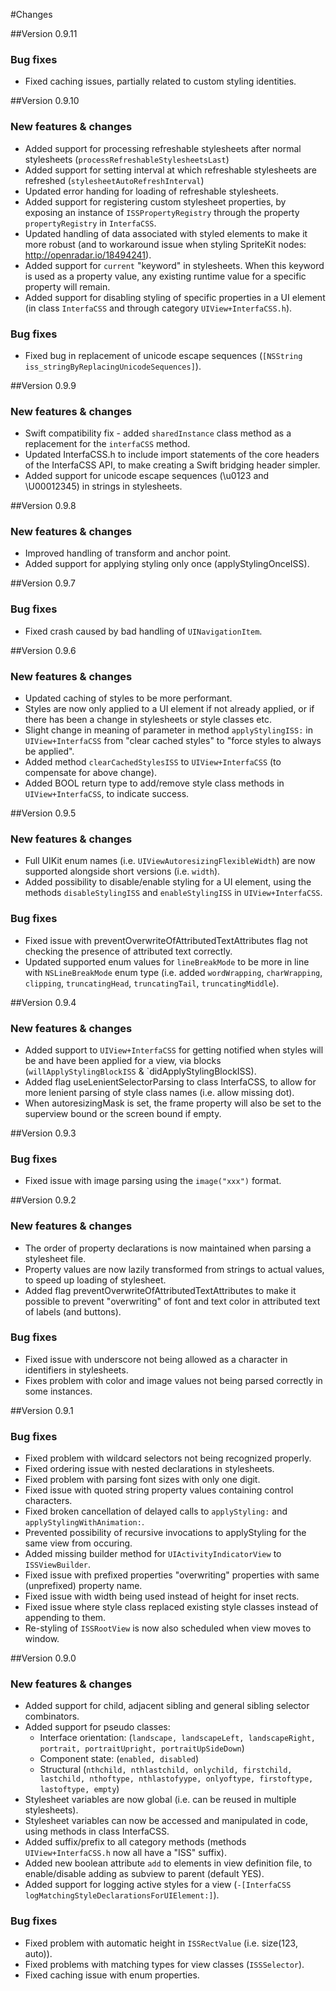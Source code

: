 #Changes


##Version 0.9.11

### Bug fixes
* Fixed caching issues, partially related to custom styling identities.


##Version 0.9.10

### New features & changes
* Added support for processing refreshable stylesheets after normal stylesheets (`processRefreshableStylesheetsLast`) 
* Added support for setting interval at which refreshable stylesheets are refreshed (`stylesheetAutoRefreshInterval`) 
* Updated error handing for loading of refreshable stylesheets.
* Added support for registering custom stylesheet properties, by exposing an instance of `ISSPropertyRegistry` through the property `propertyRegistry` in `InterfaCSS`.
* Updated handling of data associated with styled elements to make it more robust (and to workaround issue when styling SpriteKit nodes: http://openradar.io/18494241).
* Added support for `current` "keyword" in stylesheets. When this keyword is used as a property value, any existing runtime value for a specific property will remain.
* Added support for disabling styling of specific properties in a UI element (in class `InterfaCSS` and through category `UIView+InterfaCSS.h`).

### Bug fixes
* Fixed bug in replacement of unicode escape sequences (`[NSString iss_stringByReplacingUnicodeSequences]`).
 

##Version 0.9.9

### New features & changes
* Swift compatibility fix - added `sharedInstance` class method as a replacement for the `interfaCSS` method.
* Updated InterfaCSS.h to include import statements of the core headers of the InterfaCSS API, to make creating a Swift bridging header simpler.
* Added support for unicode escape sequences (\u0123 and \U00012345) in strings in stylesheets.


##Version 0.9.8

### New features & changes
* Improved handling of transform and anchor point.
* Added support for applying styling only once (applyStylingOnceISS).


##Version 0.9.7

### Bug fixes
* Fixed crash caused by bad handling of `UINavigationItem`.



##Version 0.9.6

### New features & changes
* Updated caching of styles to be more performant.
* Styles are now only applied to a UI element if not already applied, or if there has been a change in stylesheets or style classes etc.
* Slight change in meaning of parameter in method `applyStylingISS:` in `UIView+InterfaCSS` from "clear cached styles" to "force styles to always be applied".
* Added method `clearCachedStylesISS` to `UIView+InterfaCSS` (to compensate for above change).
* Added BOOL return type to add/remove style class methods in `UIView+InterfaCSS`, to indicate success.



##Version 0.9.5

### New features & changes
* Full UIKit enum names (i.e. `UIViewAutoresizingFlexibleWidth`) are now supported alongside short versions (i.e. `width`).
* Added possibility to disable/enable styling for a UI element, using the methods `disableStylingISS` and `enableStylingISS` in `UIView+InterfaCSS`.

### Bug fixes
* Fixed issue with preventOverwriteOfAttributedTextAttributes flag not checking the presence of attributed text correctly.
* Updated supported enum values for `lineBreakMode` to be more in line with `NSLineBreakMode` enum type (i.e. added `wordWrapping`, `charWrapping`, `clipping`, `truncatingHead`, `truncatingTail`, `truncatingMiddle`).



##Version 0.9.4

### New features & changes
* Added support to `UIView+InterfaCSS` for getting notified when styles will be and have been applied for a view, via blocks (`willApplyStylingBlockISS` & `didApplyStylingBlockISS).
* Added flag useLenientSelectorParsing to class InterfaCSS, to allow for more lenient parsing of style class names (i.e. allow missing dot).
* When autoresizingMask is set, the frame property will also be set to the superview bound or the screen bound if empty.



##Version 0.9.3

### Bug fixes
* Fixed issue with image parsing using the `image("xxx")` format.



##Version 0.9.2

### New features & changes
* The order of property declarations is now maintained when parsing a stylesheet file.
* Property values are now lazily transformed from strings to actual values, to speed up loading of stylesheet.
* Added flag preventOverwriteOfAttributedTextAttributes to make it possible to prevent "overwriting" of font and text color in attributed text of labels (and buttons).

### Bug fixes
* Fixed issue with underscore not being allowed as a character in identifiers in stylesheets.
* Fixes problem with color and image values not being parsed correctly in some instances.



##Version 0.9.1

### Bug fixes

* Fixed problem with wildcard selectors not being recognized properly.
* Fixed ordering issue with nested declarations in stylesheets.
* Fixed problem with parsing font sizes with only one digit.
* Fixed issue with quoted string property values containing control characters.
* Fixed broken cancellation of delayed calls to `applyStyling:` and `applyStylingWithAnimation:`.
* Prevented possibility of recursive invocations to applyStyling for the same view from occuring.
* Added missing builder method for `UIActivityIndicatorView` to `ISSViewBuilder`.
* Fixed issue with prefixed properties "overwriting" properties with same (unprefixed) property name.
* Fixed issue with width being used instead of height for inset rects.
* Fixed issue where style class replaced existing style classes instead of appending to them.
* Re-styling of `ISSRootView` is now also scheduled when view moves to window.



##Version 0.9.0

### New features & changes
* Added support for child, adjacent sibling and general sibling selector combinators.
* Added support for pseudo classes:
	* Interface orientation: (`landscape, landscapeLeft, landscapeRight, portrait, portraitUpright, portraitUpSideDown`)
	* Component state: (`enabled, disabled`)
	* Structural (`nthchild, nthlastchild, onlychild, firstchild, lastchild, nthoftype, nthlastofyype, onlyoftype, firstoftype, lastoftype, empty`)
* Stylesheet variables are now global (i.e. can be reused in multiple stylesheets).
* Stylesheet variables can now be accessed and manipulated in code, using methods in class InterfaCSS.
* Added suffix/prefix to all category methods (methods `UIView+InterfaCSS.h` now all have a "ISS" suffix).
* Added new boolean attribute `add` to elements in view definition file, to enable/disable adding as subview to parent (default YES).
* Added support for logging active styles for a view (`-[InterfaCSS logMatchingStyleDeclarationsForUIElement:]`).

### Bug fixes

* Fixed problem with automatic height in `ISSRectValue` (i.e. size(123, auto)).
* Fixed problems with matching types for view classes (`ISSSelector`).
* Fixed caching issue with enum properties.

